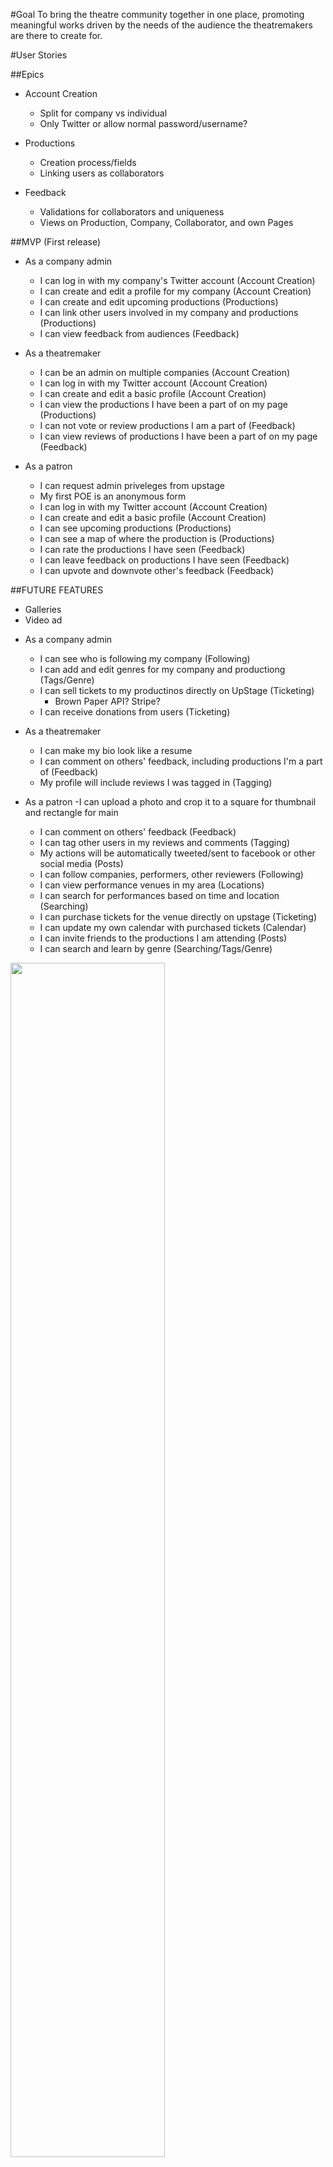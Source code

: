 #Goal
To bring the theatre community together in one place, promoting meaningful works driven by the needs of the audience the theatremakers are there to create for.

#User Stories

##Epics

  - Account Creation
    - Split for company vs individual
    - Only Twitter or allow normal password/username?

  - Productions
    - Creation process/fields
    - Linking users as collaborators

  - Feedback
    - Validations for collaborators and uniqueness
    - Views on Production, Company, Collaborator, and own Pages

##MVP (First release)

- As a company admin
  - I can log in with my company's Twitter account (Account Creation)
  - I can create and edit a profile for my company (Account Creation)
  - I can create and edit upcoming productions (Productions)
  - I can link other users involved in my company and productions (Productions)
  - I can view feedback from audiences (Feedback)

- As a theatremaker
  - I can be an admin on multiple companies (Account Creation)
  - I can log in with my Twitter account (Account Creation)
  - I can create and edit a basic profile (Account Creation)
  - I can view the productions I have been a part of on my page (Productions)
  - I can not vote or review productions I am a part of (Feedback)
  - I can view reviews of productions I have been a part of on my page (Feedback)

- As a patron
  - I can request admin priveleges from upstage
  - My first POE is an anonymous form
  - I can log in with my Twitter account (Account Creation)
  - I can create and edit a basic profile (Account Creation)
  - I can see upcoming productions (Productions)
  - I can see a map of where the production is (Productions)
  - I can rate the productions I have seen (Feedback)
  - I can leave feedback on productions I have seen (Feedback)
  - I can upvote and downvote other's feedback (Feedback)

##FUTURE FEATURES

* Galleries
* Video ad

- As a company admin
  - I can see who is following my company (Following)
  - I can add and edit genres for my company and productiong (Tags/Genre)
  - I can sell tickets to my productinos directly on UpStage (Ticketing)
    - Brown Paper API? Stripe?
  - I can receive donations from users (Ticketing)

- As a theatremaker
  - I can make my bio look like a resume
  - I can comment on others' feedback, including productions I'm a part of (Feedback)
  - My profile will include reviews I was tagged in (Tagging)

- As a patron
  -I can upload a photo and crop it to a square for thumbnail and rectangle for main
  - I can comment on others' feedback (Feedback)
  - I can tag other users in my reviews and comments (Tagging)
  - My actions will be automatically tweeted/sent to facebook or other social media (Posts)
  - I can follow companies, performers, other reviewers (Following)
  - I can view performance venues in my area (Locations)
  - I can search for performances based on time and location (Searching)
  - I can purchase tickets for the venue directly on upstage (Ticketing)
  - I can update my own calendar with purchased tickets (Calendar)
  - I can invite friends to the productions I am attending (Posts)
  - I can search and learn by genre (Searching/Tags/Genre)

<img src=https://github.com/creatyvtype/upstage/blob/master/images/IMG_0706.JPG width=70%>

Anonymous forms
- include star rating overall
- include a few fields for short comments on different aspects
  - later, these comments will prepopulate feedback form?
  - private vs. public
  - anonymous vs not (anonymous will NOT be made public)

Email notification for any meta feedbackers once edited

Notes on forms:

age range  
email (sometimes there's a raffle if you give your name/email)  
where you live (SF or otherwise), usually zip code  
annual gross income range  
gender identity male/female/other_____  
race identity  
how did you hear about this show?  
would you like to volunteer for our company?  
please donate!  
some include actual feedback on the performance

